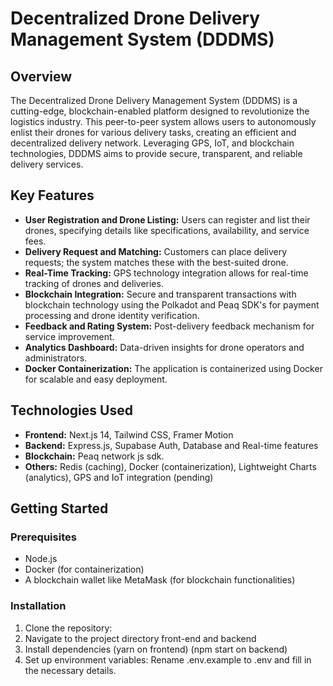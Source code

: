 # Decentralized Drone Delivery Management System (DDDMS)

## Overview

The Decentralized Drone Delivery Management System (DDDMS) is a cutting-edge, blockchain-enabled platform designed to revolutionize the logistics industry. This peer-to-peer system allows users to autonomously enlist their drones for various delivery tasks, creating an efficient and decentralized delivery network. Leveraging GPS, IoT, and blockchain technologies, DDDMS aims to provide secure, transparent, and reliable delivery services.

## Key Features

- **User Registration and Drone Listing:** Users can register and list their drones, specifying details like specifications, availability, and service fees.
- **Delivery Request and Matching:** Customers can place delivery requests; the system matches these with the best-suited drone.
- **Real-Time Tracking:** GPS technology integration allows for real-time tracking of drones and deliveries.
- **Blockchain Integration:** Secure and transparent transactions with blockchain technology using the Polkadot and Peaq SDK's for payment processing and drone identity verification.
- **Feedback and Rating System:** Post-delivery feedback mechanism for service improvement.
- **Analytics Dashboard:** Data-driven insights for drone operators and administrators.
- **Docker Containerization:** The application is containerized using Docker for scalable and easy deployment.

## Technologies Used

- **Frontend:** Next.js 14, Tailwind CSS, Framer Motion
- **Backend:** Express.js, Supabase Auth, Database and Real-time features
- **Blockchain:** Peaq network js sdk.
- **Others:** Redis (caching), Docker (containerization), Lightweight Charts (analytics), GPS and IoT integration (pending)

## Getting Started

### Prerequisites

- Node.js
- Docker (for containerization)
- A blockchain wallet like MetaMask (for blockchain functionalities)

### Installation

1. Clone the repository:
2. Navigate to the project directory front-end and backend
3. Install dependencies (yarn on frontend) (npm start on backend)
4. Set up environment variables: Rename .env.example to .env and fill in the necessary details.
